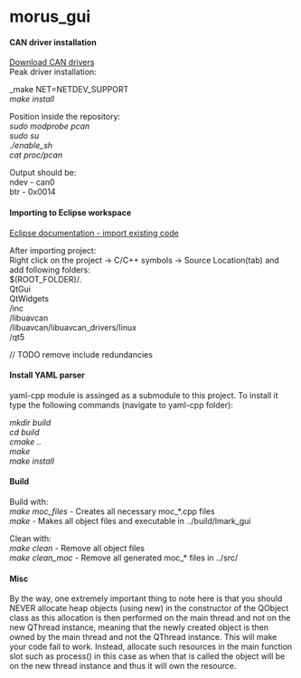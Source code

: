 # morus_gui

#### CAN driver installation
[Download CAN drivers](http://robots.mobilerobots.com/wiki/Peak_Systems_CAN-USB_Interface)  
Peak driver installation:  

_make NET=NETDEV_SUPPORT   
_make install_  

Position inside the repository:  
*sudo modprobe pcan*  
*sudo su*  
*./enable_sh*  
*cat proc/pcan*  

Output should be:  
ndev - can0  
btr - 0x0014


#### Importing to Eclipse workspace

[Eclipse documentation - import existing code](https://help.eclipse.org/neon/index.jsp?topic=%2Forg.eclipse.cdt.doc.user%2Fgetting_started%2Fcdt_w_import.htm)  

After importing project:  
Right click on the project -> C/C++ symbols -> Source Location(tab) and add following folders:  
  $(ROOT_FOLDER)/.  
  QtGui  
  QtWidgets  
  /inc  
  /libuavcan  
  /libuavcan/libuavcan_drivers/linux  
  /qt5  

// TODO remove include redundancies

#### Install YAML parser
yaml-cpp module is assinged as a submodule to this project. To install it type the following
commands (navigate to yaml-cpp folder):  

*mkdir build*  
*cd build*  
*cmake ..*  
*make*  
*make install*  

#### Build 

Build with:  
*make moc_files* - Creates all necessary moc_*.cpp files   
*make*           - Makes all object files and executable in ../build/lmark_gui

Clean with:  
_make clean_ - Remove all object files  
*make clean_moc* - Remove all generated moc_* files in ../src/  


#### Misc
By the way, one extremely important thing to note here is that you should NEVER allocate heap objects (using new) in the constructor of the QObject class as this allocation is then performed on the main thread and not on the new QThread instance, meaning that the newly created object is then owned by the main thread and not the QThread instance. This will make your code fail to work. Instead, allocate such resources in the main function slot such as process() in this case as when that is called the object will be on the new thread instance and thus it will own the resource.



